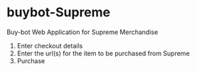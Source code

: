 # buybot-Supreme
Buy-bot Web Application for Supreme Merchandise<br>
1) Enter checkout details<br>
2) Enter the url(s) for the item to be purchased from Supreme<br>
3) Purchase<br>
